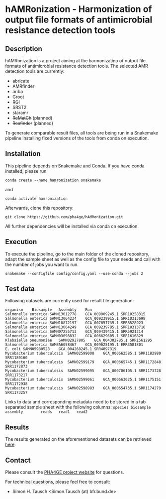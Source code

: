 hAMRonization - Harmonization of output file formats of antimicrobial resistance detection tools 
=======================================
Description
-----------
hAMRonization is a project aiming at the harmonizatino of output file formats of antimicrobial resistance detection tools. 
The selected AMR detection tools are currently:
* abricate
* AMRfinder
* ariba
* Groot
* RGI
* SRST2
* staramr
* ~~ReMatCh~~ (planned)
* ~~Resfinder~~ (planned)


To generate comparable result files, all tools are being run in a Snakemake pipeline installing fixed versions of the tools from conda on execution.

Installation 
------------

This pipeline depends on Snakemake and Conda. If you have conda installed, please run 

`conda create --name hamronization snakemake` 

and 

`conda activate hamronization`

Afterwards, clone this repository:

`git clone https://github.com/pha4ge/hAMRonization.git`

All further dependencies will be installed via conda on execution.

Execution
---------

To execute the pipeline, go to the main folder of the cloned repository, adapt the sample sheet as well as the config file to your needs and call with the number of jobs you want to run.

`snakemake --configfile config/config.yaml --use-conda --jobs 2`

Test data
---------

Following datasets are currently used for result file generation:
```
organism    Biosample   Assembly    Run
Salmonella enterica SAMN13012778    GCA_009009245.1 SRR10258315
Salmonella enterica SAMN13064234    GCA_009239915.1 SRR10313698
Salmonella enterica SAMN10872197    GCA_007657735.1 SRR8528923
Salmonella enterica SAMN13064249    GCA_009239785.1 SRR10313716
Salmonella enterica SAMN07255713    GCA_009439415.1 SRR5921214
Salmonella enterica SAMN03098832    GCA_006629605.1 SRR1616829
Klebsiella pneumoniae   SAMN02927805    GCA_004302785.1 SRR1561295
Salmonella enterica SAMEA6058467    GCA_009625195.1 ERR3581801
E. coli SAMN05980528    GCA_004268245.1 SRR4897319
Mycobacterium tuberculosis  SAMN02599008    GCA_000662585.1 SRR1182980 SRR1180160
Mycobacterium tuberculosis  SAMN02599179    GCA_000665745.1 SRR1172848 SRR1172873
Mycobacterium tuberculosis  SAMN02599095    GCA_000706105.1 SRR1173728 SRR1173217
Mycobacterium tuberculosis  SAMN02599061    GCA_000663625.1 SRR1175151 SRR1172938
Mycobacterium tuberculosis  SAMN02598983    GCA_000654735.1 SRR1174279 SRR1173257
```
Links to data and corresponding metadata need to be stored in a tab separated sample sheet with the following columns:
`species biosample       assembly        reads   read1   read2`


Results
-------

The results generated on the aforementioned datasets can be retrieved [here](https://databay.bfrlab.de/d/c937ce66a7f2406e9a0f/).


Contact
-------
Please consult the [PHA4GE project website](https://github.com/pha4ge) for questions.

For technical questions, please feel free to consult:
 * Simon H. Tausch <Simon.Tausch (at) bfr.bund.de> 
 

